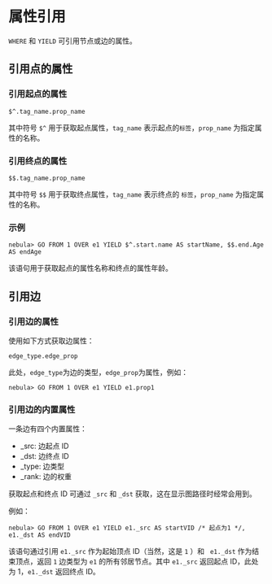 # 属性引用

`WHERE` 和 `YIELD` 可引用节点或边的属性。

## 引用点的属性

### 引用起点的属性

```ngql
$^.tag_name.prop_name
```

其中符号 `$^` 用于获取起点属性，`tag_name` 表示起点的`标签`，`prop_name` 为指定属性的名称。

### 引用终点的属性

```ngql
$$.tag_name.prop_name
```

其中符号 `$$` 用于获取终点属性，`tag_name` 表示终点的 `标签`，`prop_name` 为指定属性的名称。

### 示例

```ngql
nebula> GO FROM 1 OVER e1 YIELD $^.start.name AS startName, $$.end.Age AS endAge
```

该语句用于获取起点的属性名称和终点的属性年龄。

## 引用边

### 引用边的属性

使用如下方式获取边属性：

```ngql
edge_type.edge_prop
```

此处，`edge_type`为边的类型，`edge_prop`为属性，例如：

```ngql
nebula> GO FROM 1 OVER e1 YIELD e1.prop1
```

### 引用边的内置属性

一条边有四个内置属性：

- _src: 边起点 ID
- _dst: 边终点 ID
- _type: 边类型
- _rank: 边的权重

获取起点和终点 ID 可通过 `_src` 和 `_dst` 获取，这在显示图路径时经常会用到。

例如：

```ngql
nebula> GO FROM 1 OVER e1 YIELD e1._src AS startVID /* 起点为1 */, e1._dst AS endVID
```

该语句通过引用 `e1._src` 作为起始顶点 ID（当然，这是 `1` ）和 ` e1._dst` 作为结束顶点，返回 `1` 边类型为 `e1` 的所有邻居节点。其中 `e1._src` 返回起点 ID，此处为 1，`e1._dst` 返回终点 ID。
